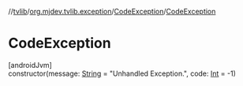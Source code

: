 //[tvlib](../../../index.md)/[org.mjdev.tvlib.exception](../index.md)/[CodeException](index.md)/[CodeException](-code-exception.md)

# CodeException

[androidJvm]\
constructor(message: [String](https://kotlinlang.org/api/latest/jvm/stdlib/kotlin/-string/index.html) = &quot;Unhandled Exception.&quot;, code: [Int](https://kotlinlang.org/api/latest/jvm/stdlib/kotlin/-int/index.html) = -1)
